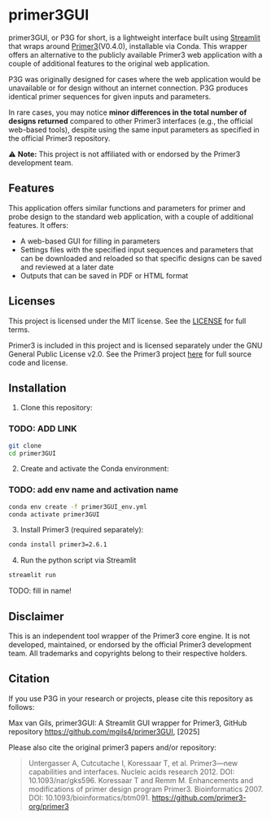 # primer3GUI
primer3GUI, or P3G for short, is a lightweight interface built using [Streamlit](https://streamlit.io/) that wraps around [Primer3](https://github.com/primer3-org/primer3)(V0.4.0), installable via Conda. This wrapper offers an alternative to the publicly available Primer3 web application with a couple of additional features to the original web application.

P3G was originally designed for cases where the web application would be unavailable or for design without an internet connection. P3G produces identical primer sequences for given inputs and parameters.

In rare cases, you may notice **minor differences in the total number of designs returned** compared to other Primer3 interfaces (e.g., the official web-based tools), despite using the same input parameters as specified in the official Primer3 repository. 





⚠️ **Note:** This project is not affiliated with or endorsed by the Primer3 development team.


## Features
This application offers similar functions and parameters for primer and probe design to the standard web application, with a couple of additional features. It offers:
- A web-based GUI for filling in parameters 
- Settings files with the specified input sequences and parameters that can be downloaded and reloaded so that specific designs can be saved and reviewed at a later date
- Outputs that can be saved in PDF or HTML format


## Licenses
This project is licensed under the MIT license. See the [LICENSE](LICENSE) for full terms.

Primer3 is included in this project and is licensed separately under the GNU General Public License v2.0.
See the Primer3 project [here](https://github.com/primer3-org/primer3) for full source code and license.

## Installation

1. Clone this repository:
### TODO: ADD LINK
```bash
git clone 
cd primer3GUI
```

2. Create and activate the Conda environment:
### TODO: add env name and activation name
```bash
conda env create -f primer3GUI_env.yml
conda activate primer3GUI
```

3. Install Primer3 (required separately):
```bash
conda install primer3=2.6.1
```

4. Run the python script via Streamlit
```bash
streamlit run 
```
TODO: fill in name!


## Disclaimer
This is an independent tool wrapper of the Primer3 core engine.
It is not developed, maintained, or endorsed by the official Primer3 development team.
All trademarks and copyrights belong to their respective holders. 

## Citation 
If you use P3G in your research or projects, please cite this repository as follows:

Max van Gils, primer3GUI: A Streamlit GUI wrapper for Primer3, GitHub repository
https://github.com/mgils4/primer3GUI, [2025]

Please also cite the original primer3 papers and/or repository:  
> Untergasser A, Cutcutache I, Koressaar T, et al. Primer3—new capabilities and interfaces. Nucleic acids research 2012. DOI: 10.1093/nar/gks596.
> Koressaar T and Remm M. Enhancements and modifications of primer design program Primer3. Bioinformatics 2007. DOI: 10.1093/bioinformatics/btm091.
> https://github.com/primer3-org/primer3